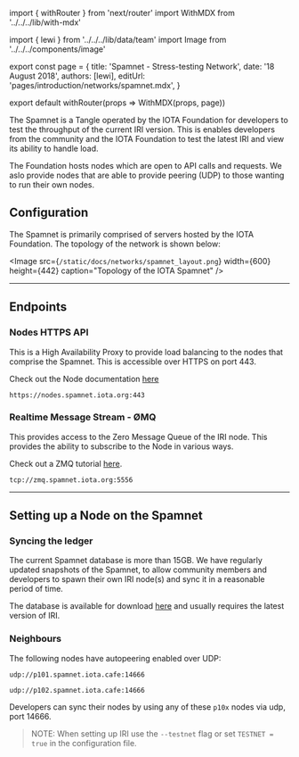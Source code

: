 import { withRouter } from 'next/router'
import WithMDX from '../../../lib/with-mdx'

import { lewi } from '../../../lib/data/team'
import Image from '../../../components/image'

export const page = {
title: 'Spamnet - Stress-testing Network',
date: '18 August 2018',
authors: [lewi],
editUrl: 'pages/introduction/networks/spamnet.mdx',
}

export default withRouter(props => WithMDX(props, page))

The Spamnet is a Tangle operated by the IOTA Foundation for developers to test the throughput of the current IRI version. This is enables developers from the community and the IOTA Foundation to test the latest IRI and view its ability to handle load.

The Foundation hosts nodes which are open to API calls and requests. We aslo provide nodes that are able to provide peering (UDP) to those wanting to run their own nodes.

## Configuration

The Spamnet is primarily comprised of servers hosted by the IOTA Foundation. The topology of the network is shown below:

<Image
src={`/static/docs/networks/spamnet_layout.png`}
width={600}
height={442}
caption="Topology of the IOTA Spamnet"
/>

---

## Endpoints

### Nodes HTTPS API

This is a High Availability Proxy to provide load balancing
to the nodes that comprise the Spamnet. This is accessible over
HTTPS on port 443.

Check out the Node documentation [here](/iri/)

```
https://nodes.spamnet.iota.org:443
```

### Realtime Message Stream - ØMQ

This provides access to the Zero Message Queue of the IRI
node. This provides the ability to subscribe to the Node in various ways.

Check out a ZMQ tutorial [here](/iri/).

```
tcp://zmq.spamnet.iota.org:5556
```

---

## Setting up a Node on the Spamnet

### Syncing the ledger

The current Spamnet database is more than 15GB. We have regularly updated snapshots of the Spamnet, to allow community members and developers to spawn their own IRI node(s) and sync it in a reasonable period of time.

The database is available for download [here](https://dbfiles.iota.org/?prefix=spamnet/) and usually requires the latest version of IRI.

### Neighbours

The following nodes have autopeering enabled over UDP:

```
udp://p101.spamnet.iota.cafe:14666

udp://p102.spamnet.iota.cafe:14666
```

Developers can sync their nodes by using any of these `p10x` nodes via udp, port 14666.

> NOTE: When setting up IRI use the `--testnet` flag or set `TESTNET = true` in the configuration file.
